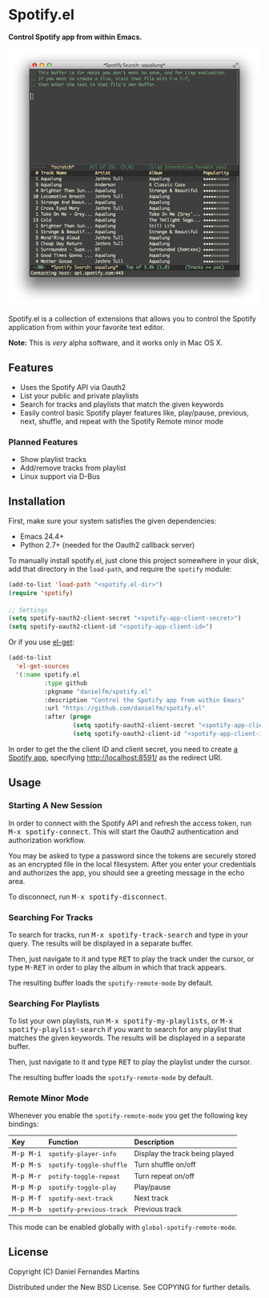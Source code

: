 # Spotify.el

**Control Spotify app from within Emacs.**

![track-search](./img/track-search.png)

Spotify.el is a collection of extensions that allows you to control the Spotify
application from within your favorite text editor.

**Note:** This is _very_ alpha software, and it works only in Mac OS X.

## Features

* Uses the Spotify API via Oauth2
* List your public and private playlists
* Search for tracks and playlists that match the given keywords
* Easily control basic Spotify player features like, play/pause, previous, 
  next, shuffle, and repeat with the Spotify Remote minor mode

### Planned Features

* Show playlist tracks
* Add/remove tracks from playlist
* Linux support via D-Bus

## Installation

First, make sure your system satisfies the given dependencies:

* Emacs 24.4+
* Python 2.7+ (needed for the Oauth2 callback server)

To manually install spotify.el, just clone this project somewhere in your
disk, add that directory in the `load-path`, and require the `spotify` module:

````el
(add-to-list 'load-path "<spotify.el-dir>")
(require 'spotify)

;; Settings
(setq spotify-oauth2-client-secret "<spotify-app-client-secret>")
(setq spotify-oauth2-client-id "<spotify-app-client-id>")
````

Or if you use [el-get](https://github.com/dimitri/el-get):

````el
(add-to-list
  'el-get-sources
  '(:name spotify.el
          :type github
          :pkgname "danielfm/spotify.el"
          :description "Control the Spotify app from within Emacs"
          :url "https://github.com/danielfm/spotify.el"
          :after (progn
                  (setq spotify-oauth2-client-secret "<spotify-app-client-secret>")
                  (setq spotify-oauth2-client-id "<spotify-app-client-id>"))))
````

In order to get the the client ID and client secret, you need to create 
[a Spotify app](https://developer.spotify.com/my-applications), specifying
<http://localhost:8591/> as the redirect URI.

## Usage

### Starting A New Session

In order to connect with the Spotify API and refresh the access token,
run <kbd>M-x spotify-connect</kbd>. This will start the Oauth2 authentication
and authorization workflow.

You may be asked to type a password since the tokens are securely stored as an
encrypted file in the local filesystem. After you enter your credentials and
authorizes the app, you should see a greeting message in the echo area.

To disconnect, run <kbd>M-x spotify-disconnect</kbd>.

### Searching For Tracks

To search for tracks, run <kbd>M-x spotify-track-search</kbd> and type in your
query. The results will be displayed in a separate buffer.

Then, just navigate to it and type <kbd>RET</kbd> to play the track under the
cursor, or type <kbd>M-RET</kbd> in order to play the album in which that track
appears.

The resulting buffer loads the `spotify-remote-mode` by default.

### Searching For Playlists

To list your own playlists, run <kbd>M-x spotify-my-playlists</kbd>, or
<kbd>M-x spotify-playlist-search</kbd> if you want to search for any
playlist that matches the given keywords. The results will be displayed
in a separate buffer.

Then, just navigate to it and type <kbd>RET</kbd> to play the playlist under the
cursor.

The resulting buffer loads the `spotify-remote-mode` by default.

### Remote Minor Mode

Whenever you enable the `spotify-remote-mode` you get the following key
bindings:

| Key                | Function                 | Description                    |
|:-------------------|:-------------------------|:-------------------------------|
| <kbd>M-p M-i</kbd> | `spotify-player-info`    | Display the track being played |
| <kbd>M-p M-s</kbd> | `spotify-toggle-shuffle` | Turn shuffle on/off            |
| <kbd>M-p M-r</kbd> | `potify-toggle-repeat`   | Turn repeat on/off             |
| <kbd>M-p M-p</kbd> | `spotify-toggle-play`    | Play/pause                     |
| <kbd>M-p M-f</kbd> | `spotify-next-track`     | Next track                     |
| <kbd>M-p M-b</kbd> | `spotify-previous-track` | Previous track                 |

This mode can be enabled globally with `global-spotify-remote-mode`.

## License

Copyright (C) Daniel Fernandes Martins

Distributed under the New BSD License. See COPYING for further details.
